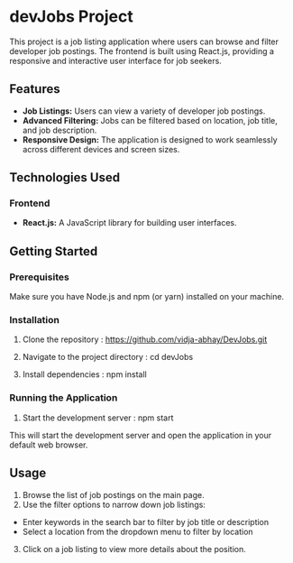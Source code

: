 # devJobs Project

This project is a job listing application where users can browse and filter developer job postings. The frontend is built using React.js, providing a responsive and interactive user interface for job seekers.

## Features

* **Job Listings:** Users can view a variety of developer job postings.
* **Advanced Filtering:** Jobs can be filtered based on location, job title, and job description.
* **Responsive Design:** The application is designed to work seamlessly across different devices and screen sizes.

## Technologies Used

### Frontend
* **React.js:** A JavaScript library for building user interfaces.

## Getting Started

### Prerequisites
Make sure you have Node.js and npm (or yarn) installed on your machine.

### Installation
1. Clone the repository : https://github.com/vidja-abhay/DevJobs.git

2. Navigate to the project directory : cd devJobs

3. Install dependencies : npm install

### Running the Application
1. Start the development server : npm start

This will start the development server and open the application in your default web browser.

## Usage

1. Browse the list of job postings on the main page.
2. Use the filter options to narrow down job listings:
- Enter keywords in the search bar to filter by job title or description
- Select a location from the dropdown menu to filter by location
3. Click on a job listing to view more details about the position.

